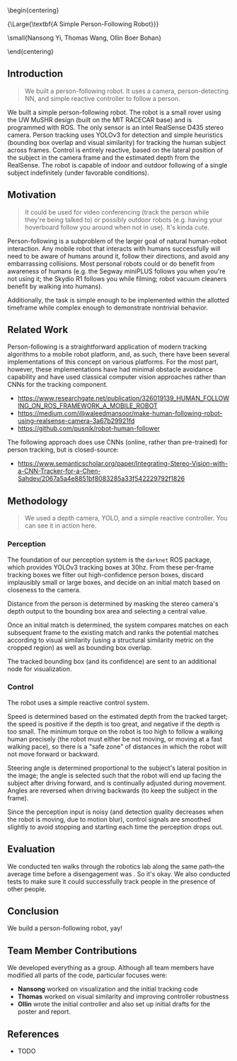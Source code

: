 \begin{centering}

{\Large{\textbf{A Simple Person-Following Robot}}}

\small{Nansong Yi, Thomas Wang, Ollin Boer Bohan}

\end{centering}

## Introduction

> We built a person-following robot. It uses a camera, person-detecting NN, and simple reactive controller to follow a person.

We built a simple person-following robot. The robot is a small rover using the UW MuSHR design (built on the MIT RACECAR base) and is programmed with ROS. The only sensor is an intel RealSense D435 stereo camera. Person tracking uses YOLOv3 for detection and simple heuristics (bounding box overlap and visual similarity) for tracking the human subject across frames. Control is entirely reactive, based on the lateral position of the subject in the camera frame and the estimated depth from the RealSense. The robot is capable of indoor and outdoor following of a single subject indefinitely (under favorable conditions).

## Motivation

> It could be used for video conferencing (track the person while they're being talked to) or possibly outdoor robots (e.g. having your hoverboard follow you around when not in use). It's kinda cute.

Person-following is a subproblem of the larger goal of natural human-robot interaction. Any mobile robot that interacts with humans successfully will need to be aware of humans around it, follow their directions, and avoid any embarrassing collisions. Most personal robots could or do benefit from awareness of humans (e.g. the Segway miniPLUS follows you when you're not using it; the Skydio R1 follows you while filming; robot vacuum cleaners benefit by walking into humans).

Additionally, the task is simple enough to be implemented within the allotted timeframe while complex enough to demonstrate nontrivial behavior.

## Related Work

Person-following is a straightforward application of modern tracking algorithms to a mobile robot platform, and, as such, there have been several implementations of this concept on various platforms. For the most part, however, these implementations have had minimal obstacle avoidance capability and have used classical computer vision approaches rather than CNNs for the tracking component.

- https://www.researchgate.net/publication/326019139_HUMAN_FOLLOWING_ON_ROS_FRAMEWORK_A_MOBILE_ROBOT
- https://medium.com/@waleedmansoor/make-human-following-robot-using-realsense-camera-3a67b29921fd
- https://github.com/pusnik/robot-human-follower

The following approach does use CNNs (online, rather than pre-trained) for person tracking, but is closed-source:

- https://www.semanticscholar.org/paper/Integrating-Stereo-Vision-with-a-CNN-Tracker-for-a-Chen-Sahdev/2067a5a4e8851bf8083285a33f542229792f1826

## Methodology

> We used a depth camera, YOLO, and a simple reactive controller. You can see it in action here.

### Perception

The foundation of our perception system is the `darknet` ROS package, which provides YOLOv3 tracking boxes at 30hz. From these per-frame tracking boxes we filter out high-confidence person boxes, discard implausibly small or large boxes, and decide on an initial match based on closeness to the camera.

Distance from the person is determined by masking the stereo camera's depth output to the bounding box area and selecting a central value.

Once an initial match is determined, the system compares matches on each subsequent frame to the existing match and ranks the potential matches according to visual similarity (using a structural similarity metric on the cropped region) as well as bounding box overlap.

The tracked bounding box (and its confidence) are sent to an additional node for visualization.

### Control

The robot uses a simple reactive control system. 

Speed is determined based on the estimated depth from the tracked target; the speed is positive if the depth is too great, and negative if the depth is too small. The minimum torque on the robot is too high to follow a walking human precisely (the robot must either be not moving, or moving at a fast walking pace), so there is a "safe zone" of distances in which the robot will not move forward or backward.

Steering angle is determined proportional to the subject's lateral position in the image; the angle is selected such that the robot will end up facing the subject after driving forward, and is continually adjusted during movement. Angles are reversed when driving backwards (to keep the subject in the frame).

Since the perception input is noisy (and detection quality decreases when the robot is moving, due to motion blur), control signals are smoothed slightly to avoid stopping and starting each time the perception drops out.

## Evaluation

We conducted ten walks through the robotics lab along the same path–the average time before a disengagement was <amount>. So it's okay. We also conducted tests to make sure it could successfully track people in the presence of other people.

## Conclusion

We build a person-following robot, yay!

## Team Member Contributions

We developed everything as a group. Although all team members have modified all parts of the code, particular focuses were:

* **Nansong** worked on visualization and the initial tracking code
* **Thomas** worked on visual similarity and improving controller robustness
* **Ollin** wrote the initial controller and also set up initial drafts for the poster and report.

## References

- TODO